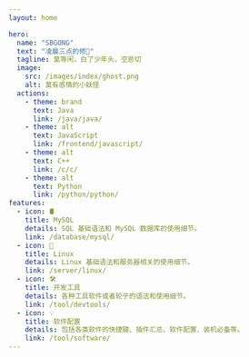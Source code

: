 ```yaml
---
layout: home

hero:
  name: "SBGONG"
  text: "凌晨三点的修🐶"
  tagline: 莫等闲，白了少年头，空悲切
  image:
    src: /images/index/ghost.png
    alt: 莫有感情的小妖怪
  actions:
    - theme: brand
      text: Java
      link: /java/java/
    - theme: alt
      text: JavaScript
      link: /frontend/javascript/
    - theme: alt
      text: C++
      link: /c/c/
    - theme: alt
      text: Python
      link: /python/python/
features:
  - icon: 🛢️
    title: MySQL
    details: SQL 基础语法和 MySQL 数据库的使用细节。
    link: /database/mysql/
  - icon: 💨
    title: Linux
    details: Linux 基础语法和服务器相关的使用细节。
    link: /server/linux/
  - icon: 🛠️
    title: 开发工具
    details: 各种工具软件或者轮子的语法和使用细节。
    link: /tool/devtools/
  - icon: 💡
    title: 软件配置
    details: 包括各类软件的快捷键、插件汇总、软件配置、装机必备等。
    link: /tool/software/
---
```

